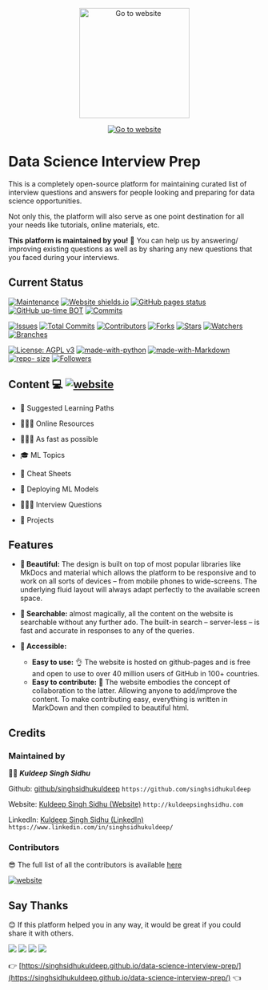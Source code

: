 <p align="center">
  <a href="https://singhsidhukuldeep.github.io/data-science-interview-prep/">
    <img src="https://repository-images.githubusercontent.com/275878203/13719500-bb75-11ea-8f3a-be2ffb87a6a2" width="220" alt="Go to website">
  </a>
</p>

<!--<p align="center">
[![website](https://img.shields.io/badge/GO%20TO%20WEBSITE-Data%20Science%20Interview%20preparation-%3CCOLOR%3E.svg)](https://singhsidhukuldeep.github.io/data-science-interview-prep/)
</p>-->

<p align="center">
<a href="https://singhsidhukuldeep.github.io/data-science-interview-prep/"><img src="https://img.shields.io/badge/GO%20TO%20WEBSITE-Data%20Science%20Interview%20preparation-%3CCOLOR%3E.svg" alt="Go to website"/></a>
</p>


# Data Science Interview Prep

This is a completely open-source platform for maintaining curated list of interview questions and answers for people looking and preparing for data science opportunities.

Not only this, the platform will also serve as one point destination for all your needs like tutorials, online materials, etc.

**This platform is maintained by you!** 🤗 You can help us by answering/ improving existing questions as well as by sharing any new questions that you faced during your interviews.

## Current Status

[![Maintenance](https://img.shields.io/badge/Maintained%3F-yes-green.svg)](https://github.com/singhsidhukuldeep)
[![Website shields.io](https://img.shields.io/website?url=https%3A%2F%2Fsinghsidhukuldeep.github.io%2Fdata-science-interview-prep%2F)](https://singhsidhukuldeep.github.io/data-science-interview-prep/)
[![GitHub pages status](https://img.shields.io/github/deployments/singhsidhukuldeep/data-science-interview-prep/github-pages)](https://github.com/singhsidhukuldeep/data-science-interview-prep/deployments/activity_log?environment=github-pages)
[![GitHub up-time BOT](https://badgen.net/uptime-robot/month/ur967659-422c6e77bfb79bb6a47c642c)](https://github.com/singhsidhukuldeep/data-science-interview-prep/deployments/activity_log?environment=github-pages)
[![Commits](https://img.shields.io/github/last-commit/singhsidhukuldeep/data-science-interview-prep)](https://github.com/singhsidhukuldeep/data-science-interview-prep/commits/master)

[![Issues](https://img.shields.io/github/issues/singhsidhukuldeep/data-science-interview-prep)](https://github.com/singhsidhukuldeep/data-science-interview-prep/issues)
[![Total Commits](https://badgen.net/github/commits/singhsidhukuldeep/data-science-interview-prep)](https://github.com/singhsidhukuldeep/data-science-interview-prep/commits/master)
[![Contributors](https://badgen.net/github/contributors/singhsidhukuldeep/data-science-interview-prep)](https://github.com/singhsidhukuldeep/data-science-interview-prep/graphs/contributors)
[![Forks](https://badgen.net/github/forks/singhsidhukuldeep/data-science-interview-prep)](https://github.com/singhsidhukuldeep/data-science-interview-prep/network/members)
[![Stars](https://badgen.net/github/stars/singhsidhukuldeep/data-science-interview-prep)](https://github.com/singhsidhukuldeep/data-science-interview-prep/stargazers)
[![Watchers](https://badgen.net/github/watchers/singhsidhukuldeep/data-science-interview-prep)](https://github.com/singhsidhukuldeep/data-science-interview-prep/watchers)
[![Branches](https://badgen.net/github/branches/singhsidhukuldeep/data-science-interview-prep)](https://github.com/singhsidhukuldeep/data-science-interview-prep/branches)

[![License: AGPL v3](https://img.shields.io/badge/License-AGPL%20v3-blue.svg)](https://www.gnu.org/licenses/agpl-3.0)
[![made-with-python](https://img.shields.io/badge/Made%20with-Python-1f425f.svg)](https://www.python.org/)
[![made-with-Markdown](https://img.shields.io/badge/Made%20with-Markdown-1f425f.svg)](http://commonmark.org)
[![repo- size](https://img.shields.io/github/repo-size/singhsidhukuldeep/data-science-interview-prep)](https://github.com/singhsidhukuldeep/data-science-interview-prep)
[![Followers](https://img.shields.io/github/followers/singhsidhukuldeep?style=plastic&logo=github)](https://github.com/singhsidhukuldeep?tab=followers)

## Content 💻 [![website](https://img.shields.io/badge/GO%20TO%20WEBSITE-Data%20Science%20Interview%20preparation-%3CCOLOR%3E.svg)](https://singhsidhukuldeep.github.io/data-science-interview-prep/)

  - 📅 Suggested Learning Paths

  - 👨🏾‍💻 Online Resources

  - 🚴🏽‍♀ As fast as possible

  - 🎓 ML Topics

  - 📝 Cheat Sheets

  - 🎌 Deploying ML Models

  - 👨🏿‍🏫 Interview Questions
  
  - 📳 Projects

## Features 

* **🎨 Beautiful:** The design is built on top of most popular libraries like MkDocs and material which allows the platform to be responsive and to work on all sorts of devices – from mobile phones to wide-screens. The underlying fluid layout will always adapt perfectly to the available screen space.

* **🧐 Searchable:** almost magically, all the content on the website is searchable without any further ado. The built-in search – server-less – is fast and accurate in responses to any of the queries.

* **🙌 Accessible:**
    * **Easy to use:** 👌 The website is hosted on github-pages and is free and open to use to over 40 million users of GitHub in 100+ countries.
    * **Easy to contribute:** 🤝 The website embodies the concept of collaboration to the latter. Allowing anyone to add/improve the content. To make contributing easy, everything is written in MarkDown and then compiled to beautiful html.


## Credits

### Maintained by

👨‍🎓 ***Kuldeep Singh Sidhu*** 

Github: [github/singhsidhukuldeep](https://github.com/singhsidhukuldeep)
`https://github.com/singhsidhukuldeep`

Website: [Kuldeep Singh Sidhu (Website)](http://kuldeepsinghsidhu.com)
`http://kuldeepsinghsidhu.com`

LinkedIn: [Kuldeep Singh Sidhu (LinkedIn)](https://www.linkedin.com/in/singhsidhukuldeep/)
`https://www.linkedin.com/in/singhsidhukuldeep/`

### Contributors

😎 The full list of all the contributors is available [here](https://github.com/singhsidhukuldeep/data-science-interview-prep/graphs/contributors)


[![website](https://forthebadge.com/images/badges/built-with-love.svg)](https://singhsidhukuldeep.github.io/data-science-interview-prep/)

## Say Thanks

😊 If this platform helped you in any way, it would be great if you could share it with others.

[![](https://img.shields.io/badge/Share%20to-LinkedIn-blue?logo=linkedin&style=flat&labelColor=blue&color=black)](https://www.linkedin.com/sharing/share-offsite/?text=Check%20out%20this%20%F0%9F%91%87%20platform%20%F0%9F%91%87%20for%20data%20science%20content:&url=https://singhsidhukuldeep.github.io/data-science-interview-prep/)
[![](https://img.shields.io/badge/Share%20to-Twitter-blue?logo=twitter&style=flat&labelColor=black&color=blue)](https://twitter.com/intent/tweet?text=Check%20out%20this%20%F0%9F%91%87%20platform%20%F0%9F%91%87%20for%20data%20science%20content:%20%F0%9F%91%89%20https://singhsidhukuldeep.github.io/data-science-interview-prep/%20%F0%9F%91%88%20#data-science%20#machine-learning%20#interview-preparation)
[![](https://img.shields.io/badge/Share%20to-Facebook-blue?logo=facebook&style=flat&labelColor=black&color=blue)](https://www.facebook.com/sharer.php?s=100&p[title]=Free%20Data%20Science%20Preperation%20Platform&p[summary]=Check%20out%20this%20&p[url]=https%3A%2F%2Fsinghsidhukuldeep.github.io%2Fdata-science-interview-prep%2F)
![](https://img.shields.io/badge/Share-Copy%20from%20here%20%F0%9F%91%87-blue?logo=stackshare&style=flat&labelColor=black&color=success)

👉 [https://singhsidhukuldeep.github.io/data-science-interview-prep/](https://singhsidhukuldeep.github.io/data-science-interview-prep/) 👈
